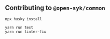 ## Contributing to `@open-syk/common`

```shell
npx husky install

yarn run test
yarn run linter-fix
```
